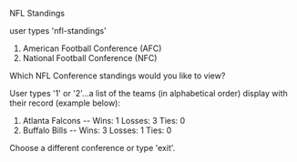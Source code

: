 NFL Standings

user types 'nfl-standings'

1. American Football Conference (AFC)
2. National Football Conference (NFC)

Which NFL Conference standings would you like to view?

User types '1' or '2'...a list of the teams (in alphabetical order) display with their record (example below):

1. Atlanta Falcons -- Wins: 1 Losses: 3 Ties: 0
2. Buffalo Bills -- Wins: 3 Losses: 1 Ties: 0

Choose a different conference or type 'exit'.